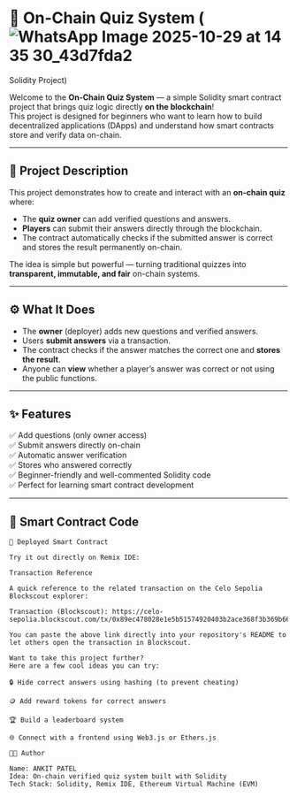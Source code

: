 # 🧠 On-Chain Quiz System (![WhatsApp Image 2025-10-29 at 14 35 30_43d7fda2](https://github.com/user-attachments/assets/277a06be-aaf2-418a-a4fc-a7314c1b870c)
Solidity Project)

Welcome to the **On-Chain Quiz System** — a simple Solidity smart contract project that brings quiz logic directly **on the blockchain**!  
This project is designed for beginners who want to learn how to build decentralized applications (DApps) and understand how smart contracts store and verify data on-chain.  

---

## 📘 Project Description

This project demonstrates how to create and interact with an **on-chain quiz** where:
- The **quiz owner** can add verified questions and answers.
- **Players** can submit their answers directly through the blockchain.
- The contract automatically checks if the submitted answer is correct and stores the result permanently on-chain.

The idea is simple but powerful — turning traditional quizzes into **transparent, immutable, and fair** on-chain systems.

---

## ⚙️ What It Does

- The **owner** (deployer) adds new questions and verified answers.
- Users **submit answers** via a transaction.
- The contract checks if the answer matches the correct one and **stores the result**.
- Anyone can **view** whether a player’s answer was correct or not using the public functions.

---

## ✨ Features

✅ Add questions (only owner access)  
✅ Submit answers directly on-chain  
✅ Automatic answer verification  
✅ Stores who answered correctly  
✅ Beginner-friendly and well-commented Solidity code  
✅ Perfect for learning smart contract development  

---

## 🧩 Smart Contract Code

```solidity
🚀 Deployed Smart Contract

Try it out directly on Remix IDE:

Transaction Reference

A quick reference to the related transaction on the Celo Sepolia Blockscout explorer:

Transaction (Blockscout): https://celo-sepolia.blockscout.com/tx/0x89ec478028e1e5b51574920403b2ace368f3b369b6632e5dd4982b6c1b005c3a

You can paste the above link directly into your repository's README to let others open the transaction in Blockscout.

Want to take this project further?
Here are a few cool ideas you can try:

🔒 Hide correct answers using hashing (to prevent cheating)

🪙 Add reward tokens for correct answers

🏆 Build a leaderboard system

🌐 Connect with a frontend using Web3.js or Ethers.js

👨‍💻 Author

Name: ANKIT PATEL
Idea: On-chain verified quiz system built with Solidity
Tech Stack: Solidity, Remix IDE, Ethereum Virtual Machine (EVM)

